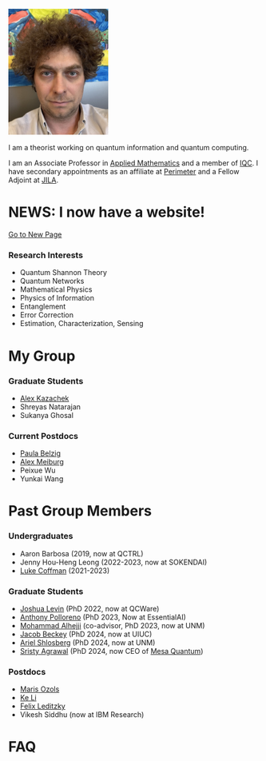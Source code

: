 <!-- Google Tag Manager -->
<script>(function(w,d,s,l,i){w[l]=w[l]||[];w[l].push({'gtm.start':
new Date().getTime(),event:'gtm.js'});var f=d.getElementsByTagName(s)[0],
j=d.createElement(s),dl=l!='dataLayer'?'&l='+l:'';j.async=true;j.src=
'https://www.googletagmanager.com/gtm.js?id='+i+dl;f.parentNode.insertBefore(j,f);
})(window,document,'script','dataLayer','GTM-TLNDQK44');</script>
<!-- End Google Tag Manager -->

<!-- Google Tag Manager (noscript) -->
<noscript><iframe src="https://www.googletagmanager.com/ns.html?id=GTM-TLNDQK44"
height="0" width="0" style="display:none;visibility:hidden"></iframe></noscript>
<!-- End Google Tag Manager (noscript) -->

<img src="GSBS-Self.jpeg" alt="Profile Picture" width="200" >




I am a theorist working on quantum information and quantum computing. 

I am an Associate Professor in [Applied Mathematics](https://uwaterloo.ca/applied-mathematics/) and a member of [IQC](https://uwaterloo.ca/institute-for-quantum-computing).  I have secondary appointments as an affiliate at [Perimeter](https://perimeterinstitute.ca/) and a Fellow Adjoint at [JILA](https://jila.colorado.edu/). 
 

# NEWS: I now have a website!

[Go to New Page](/newpage)

### Research Interests
- Quantum Shannon Theory
- Quantum Networks
- Mathematical Physics
- Physics of Information
- Entanglement
- Error Correction
- Estimation, Characterization, Sensing

# My Group

###  Graduate Students
- [Alex Kazachek](https://akazachek.com/)
- Shreyas Natarajan
- Sukanya Ghosal


 
### Current Postdocs
- [Paula Belzig](https://paulabelzig.wordpress.com/about-me/)
- [Alex Meiburg](https://ohaithe.re/)
- Peixue Wu
- Yunkai Wang


# Past Group Members

### Undergraduates
- Aaron Barbosa (2019, now at QCTRL)
- Jenny Hou-Heng Leong (2022-2023, now at SOKENDAI)
- [Luke Coffman](https://www.linkedin.com/in/lukercoffman/) (2021-2023)

###  Graduate Students
- [Joshua Levin](https://www.linkedin.com/in/joshua-levin-09a011104/) (PhD 2022, now at QCWare)
- [Anthony Polloreno](https://www.linkedin.com/in/ampolloreno/) (PhD 2023, Now at EssentialAI)
- [Mohammad Alhejji](https://www.linkedin.com/in/mohammad-alhejji-096b1a57/) (co-advisor, PhD 2023, now at UNM)
- [Jacob Beckey](https://www.jacobbeckey.com/about/) (PhD 2024, now at UIUC)
- [Ariel Shlosberg](https://www.linkedin.com/in/ariel-shlosberg-80a946155/) (PhD 2024, now at UNM)
-  [Sristy Agrawal](https://www.linkedin.com/in/sristy-agrawal-718a17ba/) (PhD 2024, now CEO of [Mesa Quantum](https://mesaquantum.com/))

### Postdocs
- [Maris Ozols](https://homepages.cwi.nl/~maris/) 
- [Ke Li](https://homepage.hit.edu.cn/keli)
- [Felix Leditzky](https://felixleditzky.info/)
- Vikesh Siddhu (now at IBM Research) 
  


# FAQ




